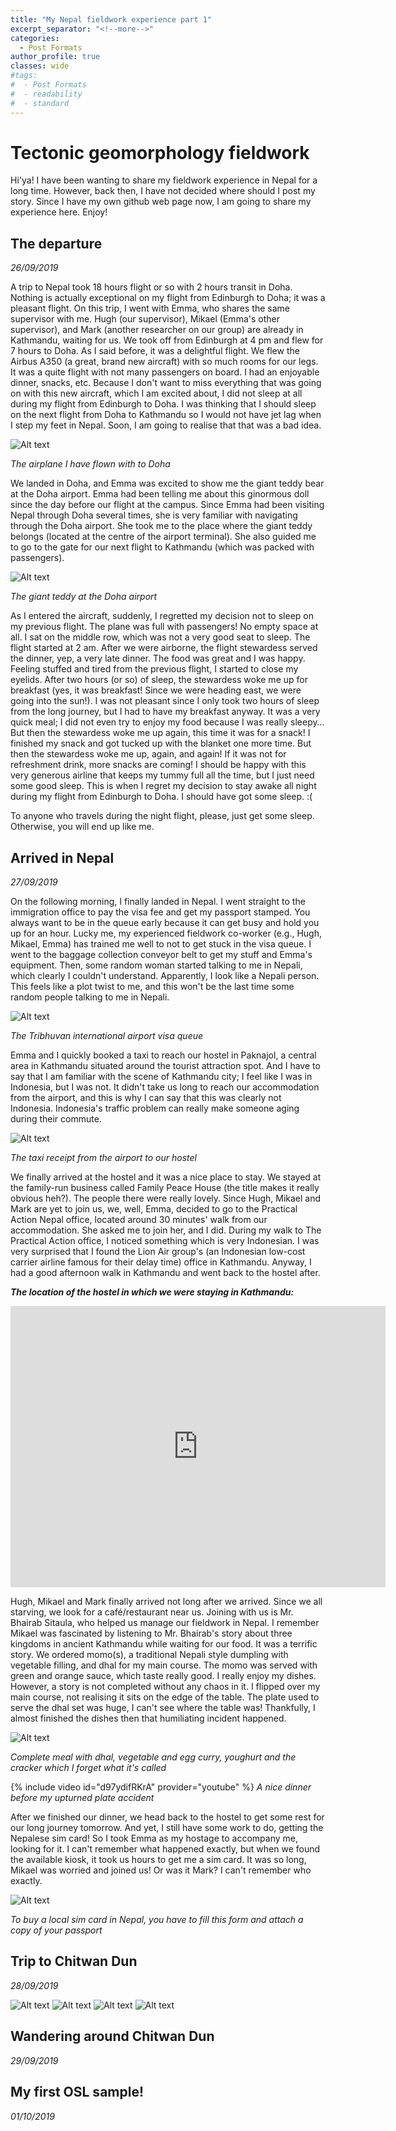 ```yaml
---
title: "My Nepal fieldwork experience part 1"
excerpt_separator: "<!--more-->"
categories:
  - Post Formats
author_profile: true
classes: wide
#tags:
#  - Post Formats
#  - readability
#  - standard
---
```

# Tectonic geomorphology fieldwork
Hi'ya! I have been wanting to share my fieldwork experience in Nepal for a long time. However, back then, I have not decided where should I post my story. Since I have my own github web page now, I am going to share my experience here. Enjoy!

## The departure
_26/09/2019_

A trip to Nepal took 18 hours flight or so with 2 hours transit in Doha. Nothing is actually exceptional on my flight from Edinburgh to Doha; it was a pleasant flight. On this trip, I went with Emma, who shares the same supervisor with me. Hugh (our supervisor), Mikael (Emma's other supervisor), and Mark (another researcher on our group) are already in Kathmandu, waiting for us. We took off from Edinburgh at 4 pm and flew for 7 hours to Doha. As I said before, it was a delightful flight. We flew the Airbus A350 (a great, brand new aircraft) with so much rooms for our legs. It was a quite flight with not many passengers on board. I had an enjoyable dinner, snacks, etc. Because I don't want to miss everything that was going on with this new aircraft, which I am excited about, I did not sleep at all during my flight from Edinburgh to Doha. I was thinking that I should sleep on the next flight from Doha to Kathmandu so I would not have jet lag when I step my feet in Nepal. Soon, I am going to realise that that was a bad idea.


<img src="/images/nepal/plane1.jpg" alt="Alt text"/>

*The airplane I have flown with to Doha*

We landed in Doha, and Emma was excited to show me the giant teddy bear at the Doha airport. Emma had been telling me about this ginormous doll since the day before our flight at the campus. Since Emma had been visiting Nepal through Doha several times, she is very familiar with navigating through the Doha airport. She took me to the place where the giant teddy belongs (located at the centre of the airport terminal). She also guided me to go to the gate for our next flight to Kathmandu (which was packed with passengers).


<img src="/images/nepal/teddy1.jpg" alt="Alt text"/>

*The giant teddy at the Doha airport*

As I entered the aircraft, suddenly, I regretted my decision not to sleep on my previous flight. The plane was full with passengers! No empty space at all. I sat on the middle row, which was not a very good seat to sleep. The flight started at 2 am. After we were airborne, the flight stewardess served the dinner, yep, a very late dinner. The food was great and I was happy. Feeling stuffed and tired from the previous flight, I started to close my eyelids. After two hours (or so) of sleep, the stewardess woke me up for breakfast (yes, it was breakfast! Since we were heading east, we were going into the sun!). I was not pleasant since I only took two hours of sleep from the long journey, but I had to have my breakfast anyway. It was a very quick meal; I did not even try to enjoy my food because I was really sleepy… But then the stewardess woke me up again, this time it was for a snack! I finished my snack and got tucked up with the blanket one more time. But then the stewardess woke me up, again, and again! If it was not for refreshment drink, more snacks are coming! I should be happy with this very generous airline that keeps my tummy full all the time, but I just need some good sleep. This is when I regret my decision to stay awake all night during my flight from Edinburgh to Doha. I should have got some sleep. :(



To anyone who travels during the night flight, please, just get some sleep. Otherwise, you will end up like me.


## Arrived in Nepal
_27/09/2019_


On the following morning, I finally landed in Nepal. I went straight to the immigration office to pay the visa fee and get my passport stamped. You always want to be in the queue early because it can get busy and hold you up for an hour. Lucky me, my experienced fieldwork co-worker (e.g., Hugh, Mikael, Emma) has trained me well to not to get stuck in the visa queue. I went to the baggage collection conveyor belt to get my stuff and Emma's equipment. Then, some random woman started talking to me in Nepali, which clearly I couldn't understand. Apparently, I look like a Nepali person. This feels like a plot twist to me, and this won't be the last time some random people talking to me in Nepali.

<img src="/images/nepal/visa1.jpg" alt="Alt text"/>

*The Tribhuvan international airport visa queue*

Emma and I quickly booked a taxi to reach our hostel in Paknajol, a central area in Kathmandu situated around the tourist attraction spot. And I have to say that I am familiar with the scene of Kathmandu city; I feel like I was in Indonesia, but I was not. It didn't take us long to reach our accommodation from the airport, and this is why I can say that this was clearly not Indonesia. Indonesia's traffic problem can really make someone aging during their commute. 

<img src="/images/nepal/taxi1.jpg" alt="Alt text"/>

*The taxi receipt from the airport to our hostel*

We finally arrived at the hostel and it was a nice place to stay. We stayed at the family-run business called Family Peace House (the title makes it really obvious heh?). The people there were really lovely. Since Hugh, Mikael and Mark are yet to join us, we, well, Emma, decided to go to the Practical Action Nepal office, located around 30 minutes' walk from our accommodation. She asked me to join her, and I did. During my walk to The Practical Action office, I noticed something which is very Indonesian. I was very surprised that I found the Lion Air group's (an Indonesian low-cost carrier airline famous for their delay time) office in Kathmandu. Anyway, I had a good afternoon walk in Kathmandu and went back to the hostel after. 

***The location of the hostel in which we were staying in Kathmandu:***
<iframe src="https://www.google.com/maps/embed?pb=!1m18!1m12!1m3!1d882.9937747350987!2d85.30844859999999!3d27.718055099999997!2m3!1f0!2f0!3f0!3m2!1i1024!2i768!4f13.1!3m3!1m2!1s0x39eb18e3603f4e53%3A0xd30d18c34226df9c!2sFamily%20Peace%20House!5e0!3m2!1sid!2suk!4v1609081589287!5m2!1sid!2suk" width="600" height="450" frameborder="0" style="border:0;" allowfullscreen="" aria-hidden="false" tabindex="0"></iframe>


Hugh, Mikael and Mark finally arrived not long after we arrived. Since we all starving, we look for a café/restaurant near us. Joining with us is Mr. Bhairab Sitaula, who helped us manage our fieldwork in Nepal. I remember Mikael was fascinated by listening to Mr. Bhairab's story about three kingdoms in ancient Kathmandu while waiting for our food. It was a terrific story. We ordered momo(s), a traditional Nepali style dumpling with vegetable filling, and dhal for my main course. The momo was served with green and orange sauce, which taste really good. I really enjoy my dishes. However, a story is not completed without any chaos in it. I flipped over my main course, not realising it sits on the edge of the table. The plate used to serve the dhal set was huge, I can't see where the table was! Thankfully, I almost finished the dishes then that humiliating incident happened.

<img src="/images/nepal/dhal.jpg" alt="Alt text"/>

*Complete meal with dhal, vegetable and egg curry, youghurt and the cracker which I forget what it's called*


{% include video id="d97ydifRKrA" provider="youtube" %}
*A nice dinner before my upturned plate accident*

After we finished our dinner, we head back to the hostel to get some rest for our long journey tomorrow. And yet, I still have some work to do, getting the Nepalese sim card! So I took Emma as my hostage to accompany me, looking for it. I can't remember what happened exactly, but when we found the available kiosk, it took us hours to get me a sim card. It was so long, Mikael was worried and joined us! Or was it Mark? I can't remember who exactly.

<img src="/images/nepal/sim.jpg" alt="Alt text"/>

*To buy a local sim card in Nepal, you have to fill this form and attach a copy of your passport*




## Trip to Chitwan Dun
_28/09/2019_

<img src="/images/nepal/depart.jpg" alt="Alt text"/>

<img src="/images/nepal/view.jpg" alt="Alt text"/>

<img src="/images/nepal/chitwan.jpg" alt="Alt text"/>

<img src="/images/nepal/roof.jpg" alt="Alt text"/>


## Wandering around Chitwan Dun
_29/09/2019_

## My first OSL sample!
_01/10/2019_

